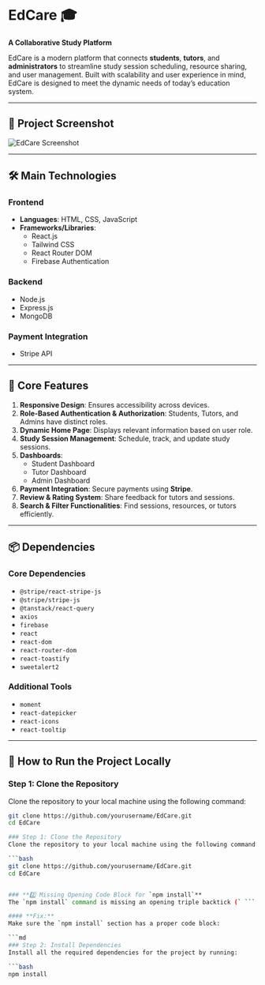 # EdCare 🎓  
**A Collaborative Study Platform**  

EdCare is a modern platform that connects **students**, **tutors**, and **administrators** to streamline study session scheduling, resource sharing, and user management. Built with scalability and user experience in mind, EdCare is designed to meet the dynamic needs of today’s education system.

---

## 📸 Project Screenshot  
![EdCare Screenshot](https://i.ibb.co/1pbNL4s/Capture.jpg)  


 
---

## 🛠️ Main Technologies  

### **Frontend**
- **Languages**: HTML, CSS, JavaScript  
- **Frameworks/Libraries**:  
  - React.js  
  - Tailwind CSS  
  - React Router DOM  
  - Firebase Authentication  

### **Backend**  
- Node.js  
- Express.js  
- MongoDB  

### **Payment Integration**  
- Stripe API  

---

## 🌟 Core Features  
1. **Responsive Design**: Ensures accessibility across devices.  
2. **Role-Based Authentication & Authorization**: Students, Tutors, and Admins have distinct roles.  
3. **Dynamic Home Page**: Displays relevant information based on user role.  
4. **Study Session Management**: Schedule, track, and update study sessions.  
5. **Dashboards**:  
   - Student Dashboard  
   - Tutor Dashboard  
   - Admin Dashboard  
6. **Payment Integration**: Secure payments using **Stripe**.  
7. **Review & Rating System**: Share feedback for tutors and sessions.  
8. **Search & Filter Functionalities**: Find sessions, resources, or tutors efficiently.  

---

## 📦 Dependencies  

### **Core Dependencies**  
- `@stripe/react-stripe-js`  
- `@stripe/stripe-js`  
- `@tanstack/react-query`  
- `axios`  
- `firebase`  
- `react`  
- `react-dom`  
- `react-router-dom`  
- `react-toastify`  
- `sweetalert2`  

### **Additional Tools**  
- `moment`  
- `react-datepicker`  
- `react-icons`  
- `react-tooltip`  

---

## 🚀 How to Run the Project Locally  

### Step 1: Clone the Repository  
Clone the repository to your local machine using the following command:  

```bash
git clone https://github.com/yourusername/EdCare.git
cd EdCare

### Step 1: Clone the Repository  
Clone the repository to your local machine using the following command:  

```bash
git clone https://github.com/yourusername/EdCare.git
cd EdCare


### **2️⃣ Missing Opening Code Block for `npm install`**  
The `npm install` command is missing an opening triple backtick (` ``` `).  

#### **Fix:**  
Make sure the `npm install` section has a proper code block:  

```md
### Step 2: Install Dependencies  
Install all the required dependencies for the project by running:  

```bash
npm install
